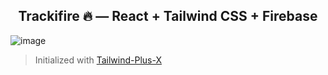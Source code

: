 <div align=center>
  
  ## Trackifire 🔥 — React + Tailwind CSS + Firebase
  
</div>

![image](https://user-images.githubusercontent.com/69457996/132948135-7f42d352-ee86-4268-aaee-a77247d611e9.png)
> Initialized with [Tailwind-Plus-X](https://github.com/joshxfi/tailwind-plus-x)
